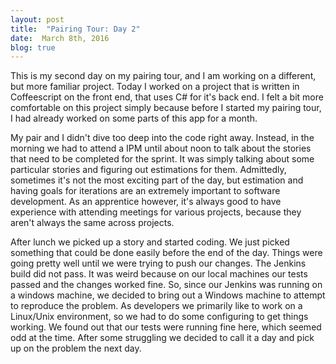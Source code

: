 ```yaml
---
layout: post
title:  "Pairing Tour: Day 2"
date:  March 8th, 2016
blog: true
---
```


This is my second day on my pairing tour, and I am working on a different, but more familiar project. Today I worked on a project that is written in Coffeescript on the front end, that uses C# for it's back end. I felt a bit more comfortable on this project simply because before I started my pairing tour, I had already worked on some parts of this app for a month.  

My pair and I didn't dive too deep into the code right away. Instead, in the morning we had to attend a IPM until about noon to talk about the stories that need to be completed for the sprint. It was simply talking about some particular stories and figuring out estimations for them. Admittedly, sometimes it's not the most exciting part of the day, but estimation and having goals for iterations are an extremely important to software development. As an apprentice however, it's always good to have experience with attending meetings for various projects, because they aren't always the same across projects.

After lunch we picked up a story and started coding. We just picked something that could be done easily before the end of the day. Things were going pretty well until we were trying to push our changes. The Jenkins build did not pass. It was weird because on our local machines our tests passed and the changes worked fine. So, since our Jenkins was running on a windows machine, we decided to bring out a Windows machine to attempt to reproduce the problem. As developers we primarily like to work on a Linux/Unix environment, so we had to do some configuring to get things working. We found out that our tests were running fine here, which seemed odd at the time. After some struggling we decided to call it a day and pick up on the problem the next day. 

